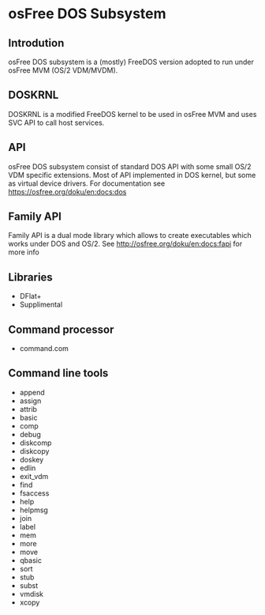 # osFree DOS Subsystem

## Introdution

osFree DOS subsystem is a (mostly) FreeDOS version adopted to
run under osFree MVM (OS/2 VDM/MVDM).

## DOSKRNL

DOSKRNL is a modified FreeDOS kernel to be used in osFree MVM
and uses SVC API to call host services.

## API

osFree DOS subsystem consist of standard DOS API with some small
OS/2 VDM specific extensions. Most of API implemented in DOS
kernel, but some as virtual device drivers. For documentation
see https://osfree.org/doku/en:docs:dos

## Family API

Family API is a dual mode library which allows to create executables
which works under DOS and OS/2. See http://osfree.org/doku/en:docs:fapi 
for more info

## Libraries

- DFlat+
- Supplimental

## Command processor

- command.com

## Command line tools

- append
- assign
- attrib
- basic
- comp
- debug
- diskcomp
- diskcopy
- doskey
- edlin
- exit_vdm
- find
- fsaccess
- help
- helpmsg
- join
- label
- mem
- more
- move
- qbasic
- sort
- stub
- subst
- vmdisk
- xcopy
